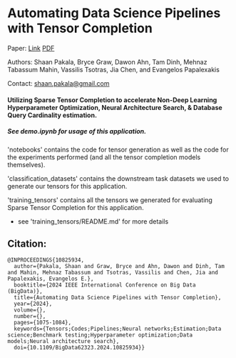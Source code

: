 # Automating Data Science Pipelines with Tensor Completion

Paper: [Link](https://ieeexplore.ieee.org/document/10825934) [PDF](https://arxiv.org/pdf/2410.06408)

Authors: Shaan Pakala, Bryce Graw, Dawon Ahn, Tam Dinh, Mehnaz Tabassum Mahin, Vassilis Tsotras, Jia Chen, and Evangelos Papalexakis

Contact: shaan.pakala@gmail.com

#### Utilizing Sparse Tensor Completion to accelerate Non-Deep Learning Hyperparameter Optimization, Neural Architecture Search, & Database Query Cardinality estimation.

##### See demo.ipynb for usage of this application.

'notebooks' contains the code for tensor generation as well as the code for the experiments performed (and all the tensor completion models themselves).

'classification_datasets' contains the downstream task datasets we used to generate our tensors for this application.

'training_tensors' contains all the tensors we generated for evaluating Sparse Tensor Completion for this application.
  - see 'training_tensors/README.md' for more details



## Citation:

```
@INPROCEEDINGS{10825934,
  author={Pakala, Shaan and Graw, Bryce and Ahn, Dawon and Dinh, Tam and Mahin, Mehnaz Tabassum and Tsotras, Vassilis and Chen, Jia and Papalexakis, Evangelos E.},
  booktitle={2024 IEEE International Conference on Big Data (BigData)}, 
  title={Automating Data Science Pipelines with Tensor Completion}, 
  year={2024},
  volume={},
  number={},
  pages={1075-1084},
  keywords={Tensors;Codes;Pipelines;Neural networks;Estimation;Data science;Benchmark testing;Hyperparameter optimization;Data models;Neural architecture search},
  doi={10.1109/BigData62323.2024.10825934}}
```
